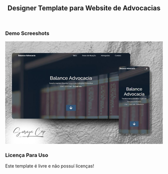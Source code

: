 <div align="center">

  <h2 align="center">Designer Template para Website de Advocacias</h2>
</div>

<br />

### Demo Screeshots

![Desktop Demo](desktop.jpg "Desktop Demo")

### Licença Para Uso
Este template é livre e não possuí licenças!